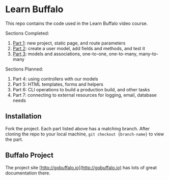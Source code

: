# Learn Buffalo

This repo contains the code used in the Learn Buffalo video course.

Sections Completed:

1. <a href="tree/part-1">Part 1</a>: new project, static page, and route parameters
1. <a href="tree/part-2">Part 2</a>: create a user model, add fields and methods, and test it
1. <a href="tree/part-3">Part 3</a>: models and associations, one-to-one, one-to-many, many-to-many

Sections Planned:

1. Part 4: using controllers with our models
1. Part 5: HTML templates, forms and helpers
1. Part 6: CLI operations to build a production build, and other tasks
1. Part 7: connecting to external resources for logging, email, database needs

## Installation

Fork the project.
Each part listed above has a matching branch.
After cloning the repo to your local machine, `git checkout {branch-name}` to view the part.

## Buffalo Project

The project site [http://gobuffalo.io](http://gobuffalo.io) has lots of great documentation there.
